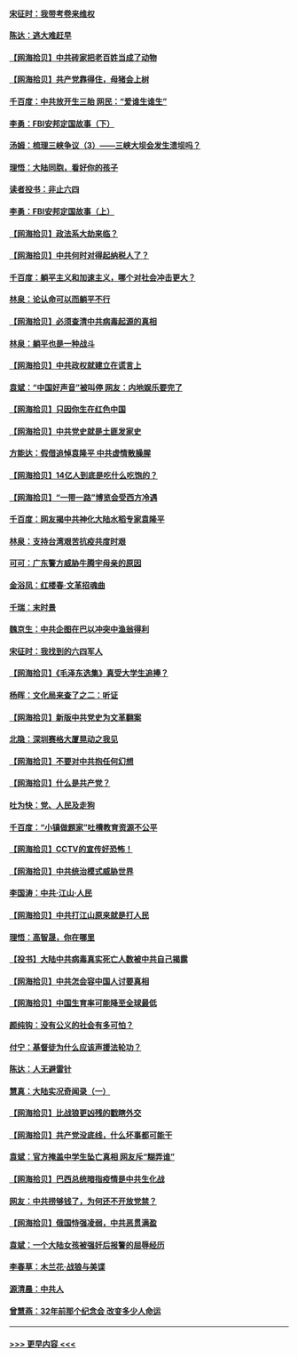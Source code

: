 #### [宋征时：我带考卷来维权](../pages/nsc993/n12994088.md?t=06031901) 
#### [陈达：逃大难赶早](../pages/nsc993/n12993569.md?t=06031901) 
#### [【网海拾贝】中共砖家把老百姓当成了动物](../pages/nsc993/n12993483.md?t=06031901) 
#### [【网海拾贝】共产党靠得住，母猪会上树](../pages/nsc993/n12990730.md?t=06031901) 
#### [千百度：中共放开生三胎 网民：“爱谁生谁生”](../pages/nsc993/n12990644.md?t=06031901) 
#### [李勇：FBI安邦定国故事（下）](../pages/nsc993/n12987854.md?t=06031901) 
#### [汤姆：梳理三峡争议（3）——三峡大坝会发生溃坝吗？](../pages/nsc993/n12989806.md?t=06031901) 
#### [理悟：大陆同胞，看好你的孩子](../pages/nsc993/n12989778.md?t=06031901) 
#### [读者投书：非止六四](../pages/nsc993/n12989673.md?t=06031901) 
#### [李勇：FBI安邦定国故事（上）](../pages/nsc993/n12987749.md?t=06031901) 
#### [【网海拾贝】政法系大劫来临？](../pages/nsc993/n12987596.md?t=06031901) 
#### [【网海拾贝】中共何时对得起纳税人了？](../pages/nsc993/n12985578.md?t=06031901) 
#### [千百度：躺平主义和加速主义，哪个对社会冲击更大？](../pages/nsc993/n12985512.md?t=06031901) 
#### [林泉：论认命可以而躺平不行](../pages/nsc993/n12985505.md?t=06031901) 
#### [【网海拾贝】必须查清中共病毒起源的真相](../pages/nsc993/n12984276.md?t=06031901) 
#### [林泉：躺平也是一种战斗](../pages/nsc993/n12984194.md?t=06031901) 
#### [【网海拾贝】中共政权就建立在谎言上](../pages/nsc993/n12981880.md?t=06031901) 
#### [袁斌：“中国好声音”被叫停 网友：内地娱乐要完了](../pages/nsc993/n12981826.md?t=06031901) 
#### [【网海拾贝】只因你生在红色中国](../pages/nsc993/n12979096.md?t=06031901) 
#### [【网海拾贝】中共党史就是土匪发家史](../pages/nsc993/n12976478.md?t=06031901) 
#### [方能达：假借追悼袁隆平 中共虚情散臊腥](../pages/nsc993/n12976396.md?t=06031901) 
#### [【网海拾贝】14亿人到底是吃什么吃饱的？](../pages/nsc993/n12974125.md?t=06031901) 
#### [【网海拾贝】“一带一路”博览会受西方冷遇](../pages/nsc993/n12971787.md?t=06031901) 
#### [千百度：网友揭中共神化大陆水稻专家袁隆平](../pages/nsc993/n12971733.md?t=06031901) 
#### [林泉：支持台湾艰苦抗疫共度时艰](../pages/nsc993/n12971350.md?t=06031901) 
#### [可可：广东警方威胁牛腾宇母亲的原因](../pages/nsc993/n12971100.md?t=06031901) 
#### [金浴凤：红楼春·文革招魂曲](../pages/nsc993/n12970354.md?t=06031901) 
#### [千瑞：末时景](../pages/nsc993/n12970337.md?t=06031901) 
#### [魏京生：中共企图在巴以冲突中渔翁得利](../pages/nsc993/n12970286.md?t=06031901) 
#### [宋征时：我找到的六四军人](../pages/nsc993/n12970213.md?t=06031901) 
#### [【网海拾贝】《毛泽东选集》真受大学生追捧？](../pages/nsc993/n12968779.md?t=06031901) 
#### [杨晖：文化局来查了之二：听证](../pages/nsc993/n12966528.md?t=06031901) 
#### [【网海拾贝】新版中共党史为文革翻案](../pages/nsc993/n12967526.md?t=06031901) 
#### [北隐：深圳赛格大厦晃动之我见](../pages/nsc993/n12967393.md?t=06031901) 
#### [【网海拾贝】不要对中共抱任何幻想](../pages/nsc993/n12965222.md?t=06031901) 
#### [【网海拾贝】什么是共产党？](../pages/nsc993/n12962781.md?t=06031901) 
#### [吐为快：党、人民及走狗](../pages/nsc993/n12962747.md?t=06031901) 
#### [千百度：“小镇做题家”吐槽教育资源不公平](../pages/nsc993/n12962705.md?t=06031901) 
#### [【网海拾贝】CCTV的宣传好恐怖！](../pages/nsc993/n12959984.md?t=06031901) 
#### [【网海拾贝】中共统治模式威胁世界](../pages/nsc993/n12957622.md?t=06031901) 
#### [李国涛：中共‧江山‧人民](../pages/nsc993/n12957502.md?t=06031901) 
#### [【网海拾贝】中共打江山原来就是打人民](../pages/nsc993/n12954345.md?t=06031901) 
#### [理悟：高智晟，你在哪里](../pages/nsc993/n12953115.md?t=06031901) 
#### [【投书】大陆中共病毒真实死亡人数被中共自己揭露](../pages/nsc993/n12953050.md?t=06031901) 
#### [【网海拾贝】中共怎会容中国人讨要真相](../pages/nsc993/n12952161.md?t=06031901) 
#### [【网海拾贝】中国生育率可能降至全球最低](../pages/nsc993/n12948793.md?t=06031901) 
#### [颜纯钩：没有公义的社会有多可怕？](../pages/nsc993/n12947626.md?t=06031901) 
#### [付宁：基督徒为什么应该声援法轮功？](../pages/nsc993/n12947233.md?t=06031901) 
#### [陈达：人无避雷针](../pages/nsc993/n12947098.md?t=06031901) 
#### [慧真：大陆实况奇闻录（一）](../pages/nsc993/n12945811.md?t=06031901) 
#### [【网海拾贝】比战狼更凶残的戳瞎外交](../pages/nsc993/n12945717.md?t=06031901) 
#### [【网海拾贝】共产党没底线，什么坏事都可能干](../pages/nsc993/n12942090.md?t=06031901) 
#### [袁斌：官方掩盖中学生坠亡真相 网友斥“糊弄谁”](../pages/nsc993/n12942029.md?t=06031901) 
#### [【网海拾贝】巴西总统暗指疫情是中共生化战](../pages/nsc993/n12938999.md?t=06031901) 
#### [网友：中共捞够钱了，为何还不开放党禁？](../pages/nsc993/n12938952.md?t=06031901) 
#### [【网海拾贝】俄国恃强凌弱，中共恶贯满盈](../pages/nsc993/n12936626.md?t=06031901) 
#### [袁斌：一个大陆女孩被强奸后报警的屈辱经历](../pages/nsc993/n12936547.md?t=06031901) 
#### [李春草：木兰花·战狼与美谍](../pages/nsc993/n12935995.md?t=06031901) 
#### [源清晨：中共人](../pages/nsc993/n12935589.md?t=06031901) 
#### [曾慧燕：32年前那个纪念会 改变多少人命运](../pages/nsc993/n12934233.md?t=06031901) 

----
#### [ >>> 更早内容 <<< ](../indexes/nsc993-earlier.md)
